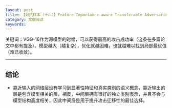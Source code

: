 ```yaml
---
layout: post
title: 【对抗样本（十六）】Feature Importance-aware Transferable Adversarial Attacks
category: 文献阅读
keywords: 
---
```


关键词：VGG-16作为源模型的时候，可以获得最高的攻击成功率（这条在多篇论文中都有提及）。模型越大（越复杂），优化就越困难，也就越难以找到局部最优值（难已收敛）。

---





## 结论

+ 靠近输入的网络层没有学习到显著性特征和真实类别的语义概念，靠近输出的层是包含模型相关的层。相反，中间层拥有很好的独立类别表示，并且不会与模型结构高度相关，因此中间层是用于提升攻击迁移性的最佳选择。
